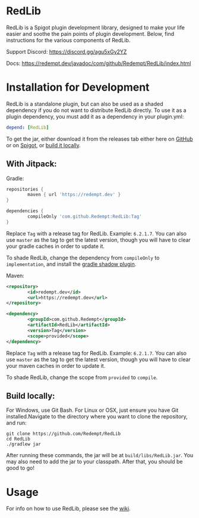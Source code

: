 # RedLib
RedLib is a Spigot plugin development library, designed to make your life easier and soothe the pain points of plugin development. Below, find instructions for the various components of RedLib.

Support Discord: https://discord.gg/agu5xGy2YZ

Docs: https://redempt.dev/javadoc/com/github/Redempt/RedLib/index.html

# Installation for Development

RedLib is a standalone plugin, but can also be used as a shaded dependency if you do not want to distribute RedLib directly. To use it as a plugin dependency, you must add it as a dependency in your plugin.yml:

```yaml
depend: [RedLib]
```

To get the jar, either download it from the releases tab either here on [GitHub](https://github.com/Redempt/RedLib/releases) or on [Spigot](https://www.spigotmc.org/resources/redlib.78713/), or [build it locally](https://github.com/Redempt/RedLib#build-locally).

## With Jitpack:

Gradle:

```groovy
repositories {
        maven { url 'https://redempt.dev' }
}

```

```groovy
dependencies {
        compileOnly 'com.github.Redempt:RedLib:Tag'
}
```

Replace `Tag` with a release tag for RedLib. Example: `6.2.1.7`. You can also use `master` as the tag to get the latest version, though you will have to clear your gradle caches in order to update it.

To shade RedLib, change the dependency from `compileOnly` to `implementation`, and install the [gradle shadow plugin](https://github.com/johnrengelman/shadow).

Maven:

```xml
<repository>
        <id>redempt.dev</id>
        <url>https://redempt.dev</url>
</repository>
```

```xml
<dependency>
        <groupId>com.github.Redempt</groupId>
        <artifactId>RedLib</artifactId>
        <version>Tag</version>
        <scope>provided</scope>
</dependency>
```
Replace `Tag` with a release tag for RedLib. Example: `6.2.1.7`. You can also use `master` as the tag to get the latest version, though you will have to clear your maven caches in order to update it.

To shade RedLib, change the scope from `provided` to `compile`.

## Build locally:

For Windows, use Git Bash. For Linux or OSX, just ensure you have Git installed.Navigate to the directory where you want to clone the repository, and run:

```
git clone https://github.com/Redempt/RedLib
cd RedLib
./gradlew jar
```

After running these commands, the jar will be at `build/libs/RedLib.jar`.
You may also need to add the jar to your classpath. After that, you should be good to go!

# Usage

For info on how to use RedLib, please see the [wiki](https://github.com/Redempt/RedLib/wiki).
